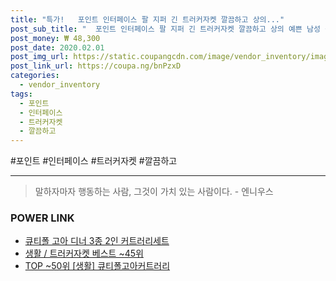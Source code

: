 ```yaml
--- 
title: "특가!   포인트 인터페이스 팔 지퍼 긴 트러커자켓 깔끔하고 상의..." 
post_sub_title: "  포인트 인터페이스 팔 지퍼 긴 트러커자켓 깔끔하고 상의 예쁜 남성 색상" 
post_money: ₩ 48,300 
post_date: 2020.02.01 
post_img_url: https://static.coupangcdn.com/image/vendor_inventory/images/2018/03/28/14/2/63ab6259-708b-44db-9a48-b207c6a4dca0.jpg 
post_link_url: https://coupa.ng/bnPzxD 
categories: 
  - vendor_inventory 
tags: 
  - 포인트 
  - 인터페이스 
  - 트러커자켓 
  - 깔끔하고 
--- 
```

  #포인트 #인터페이스 #트러커자켓 #깔끔하고 
<hr> 

> 말하자마자 행동하는 사람, 그것이 가치 있는 사람이다. - 엔니우스 


### POWER LINK

* <a href="https://blog.naver.com/santokki14/221786334855" target="_blank">큐티폴 고아 디너 3종 2인 커트러리세트</a>
* <a href="https://blog.naver.com/santokki14/221792169765" target="_blank">생활 / 트러커자켓 베스트 ~45위</a>
* <a href="https://blog.naver.com/an0733/221786229681" target="_blank"> TOP ~50위 [생활] 큐티폴고아커트러리</a>
